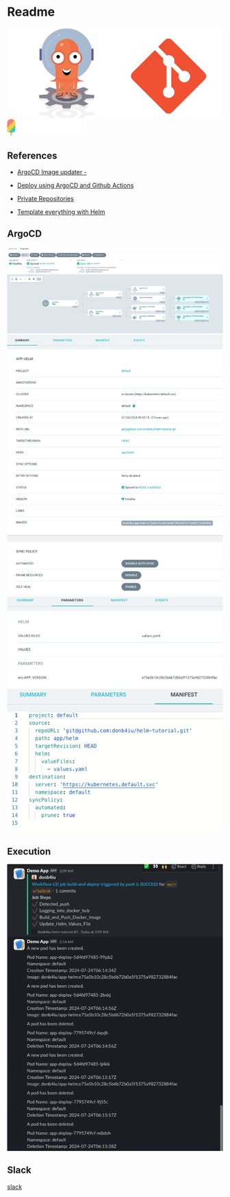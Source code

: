 # Readme

![alt text](image-5.png)
![alt text](image-6.png)

## References

- [ArgoCD Image updater -](https://medium.com/@megaurav25/argocd-image-updater-fbc93dc15e34)

- [Deploy using ArgoCD and Github Actions](https://medium.com/@mssantossousa/deploy-using-argocd-and-github-actions-888f7370e480)

- [Private Repositories](https://argo-cd.readthedocs.io/en/stable/user-guide/private-repositories/)

- [Template everything with Helm](https://medium.com/@maorfr/template-everything-with-helm-48e5a32ff72d
)

## ArgoCD
![alt text](image-1.png)
![alt text](image-2.png)
![alt text](image-3.png)
![alt text](image-4.png)
## Execution

![alt text](image.png)

## Slack

[slack](https://donb4iu.slack.com/archives/C07C97QB1S7)
